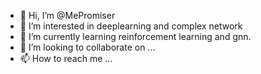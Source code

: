 - 👋 Hi, I’m @MePromiser
- 👀 I’m interested in deeplearning and complex network
- 🌱 I’m currently learning reinforcement learning and gnn.
- 💞️ I’m looking to collaborate on ...
- 📫 How to reach me ...

<!---
MePromiser/MePromiser is a ✨ special ✨ repository because its `README.md` (this file) appears on your GitHub profile.
You can click the Preview link to take a look at your changes.
--->
